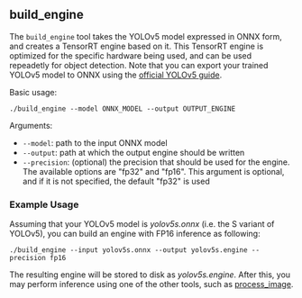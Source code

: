 ## build_engine

The ```build_engine``` tool takes the YOLOv5 model expressed in ONNX form, and creates a TensorRT engine based on it. This TensorRT engine is optimized for the
specific hardware being used, and can be used repeadetly for object detection. Note that you can export your trained YOLOv5 model to ONNX using the [official YOLOv5 guide](https://github.com/ultralytics/yolov5/issues/251).

Basic usage:
```
./build_engine --model ONNX_MODEL --output OUTPUT_ENGINE
```

Arguments:
- ```--model```: path to the input ONNX model
- ```--output```: path at which the output engine should be written
- ```--precision```: (optional) the precision that should be used for the engine. The available options are "fp32" and "fp16". This argument is optional, and if it is not specified, the default "fp32" is used


### Example Usage

Assuming that your YOLOv5 model is <em>yolov5s.onnx</em> (i.e. the S variant of YOLOv5), you can build an engine with FP16 inference as following:
```
./build_engine --input yolov5s.onnx --output yolov5s.engine --precision fp16
```
The resulting engine will be stored to disk as <em>yolov5s.engine</em>. After this, you may perform inference using one of the other tools, such as [process_image](examples/image).
